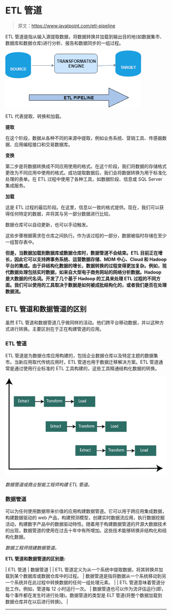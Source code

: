 # ETL 管道

> 原文：<https://www.javatpoint.com/etl-pipeline>

ETL 管道是指从输入源提取数据，将数据转换并加载到输出目的地(如数据集市、数据库和数据仓库)进行分析、报告和数据同步的一组过程。

![ETL Pipeline](img/cfc1ba4f9dced5dd547ce71328b92c8a.png)

ETL 代表提取、转换和加载。

**提取**

在这个阶段，数据从各种不同的来源中提取，例如业务系统、营销工具、传感器数据、应用编程接口和交易数据库。

**变换**

第二步是将数据转换成不同应用使用的格式。在这个阶段，我们将数据的存储格式更改为不同应用中使用的格式。成功提取数据后，我们会将数据转换为用于标准化处理的表单。在 ETL 过程中使用了各种工具，如数据阶段、信息或 SQL Server 集成服务。

**加载**

这是 ETL 过程的最后阶段。在这里，信息以一致的格式提供。现在，我们可以获得任何特定的数据，并将其与另一部分数据进行比较。

数据仓库可以自动更新，也可以手动触发。

这些步骤根据需求在仓库之间执行。作为该过程的一部分，数据被临时存储在至少一组暂存表中。

**但是，当数据加载到数据库或数据仓库时，数据管道不会结束。ETL 目前正在增长，因此它可以支持跨事务系统、运营数据存储、MDM 中心、Cloud 和 Hadoop 平台的集成。由于非结构化数据的增长，数据转换的过程变得更加复杂。例如，现代数据处理包括实时数据，如来自大型电子商务网站的网络分析数据。Hadoop 是大数据的代名词。开发了几个基于 Hadoop 的工具来处理 ETL 过程的不同方面。我们可以使用的工具取决于数据是如何被成批结构化的，或者我们是否在处理数据流。**

## ETL 管道和数据管道的区别

虽然 ETL 管道和数据管道几乎做同样的活动。他们跨平台移动数据，并以这种方式进行转换。主要区别在于正在构建管道的应用。

### ETL 管道

ETL 管道是为数据仓库应用构建的，包括企业数据仓库以及特定主题的数据集市。当新应用取代传统应用时，ETL 管道也用于数据迁移解决方案。ETL 管道通常是通过使用行业标准的 ETL 工具构建的，这些工具精通结构化数据的转换。

![ETL Pipeline](img/ad0796865c65f69b25212f4e701f899b.png)

*数据管道或商业智能工程师构建 ETL 管道。*

### 数据管道

可以为任何使用数据带来价值的应用构建数据管道。它可以用于跨应用集成数据，构建数据驱动的 web 产品，构建预测模型，创建实时数据流应用，执行数据挖掘活动，构建数字产品中的数据驱动特性。随着用于构建数据管道的开源大数据技术的出现，数据管道的使用在过去十年中有所增加。这些技术能够转换非结构化和结构化数据。

*数据工程师搭建数据管道。*

**ETL 管道和数据管道的区别是:**

| ETL 管道 | 数据管道 |
| ETL 管道定义为从一个系统中提取数据，将其转换并加载到某个数据库或数据仓库中的过程。 | 数据管道是指将数据从一个系统移动到另一个系统并在此过程中转换数据的任何一组处理元素。 |
| ETL 管道意味着管道分批工作。例如，管道每 12 小时运行一次。 | 数据管道也可以作为流评估运行(即，每个事件都在发生时进行处理)。数据管道的类型是 ELT 管道(将整个数据加载到数据仓库并在以后进行转换)。 |

* * *